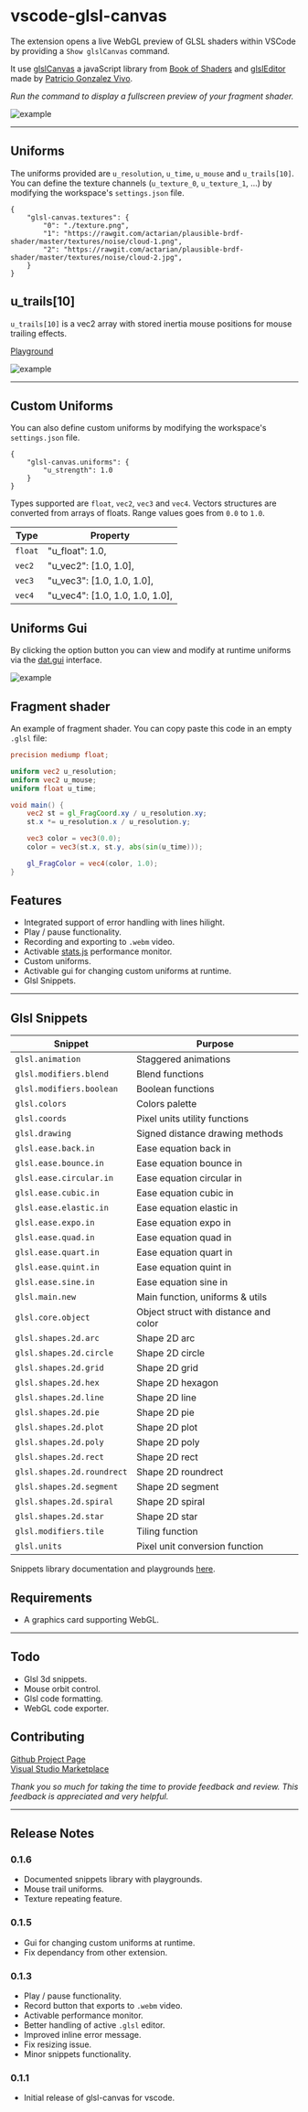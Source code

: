 # vscode-glsl-canvas

The extension opens a live WebGL preview of GLSL shaders within VSCode by providing a ```Show glslCanvas``` command.

It use [glslCanvas](https://github.com/patriciogonzalezvivo/glslCanvas) a javaScript library from [Book of Shaders](http://thebookofshaders.com) and [glslEditor](http://editor.thebookofshaders.com) made by [Patricio Gonzalez Vivo](http://patriciogonzalezvivo.com).

*Run the command to display a fullscreen preview of your fragment shader.*

![example](https://rawgit.com/actarian/vscode-glsl-canvas/master/src/preview-half.gif)

-----------

## Uniforms

The uniforms provided are ```u_resolution```, ```u_time```, ```u_mouse``` and ```u_trails[10]```. You can define the texture channels (```u_texture_0```, ```u_texture_1```, ...) by modifying the workspace's ```settings.json``` file. 
```
{
    "glsl-canvas.textures": {
        "0": "./texture.png",
        "1": "https://rawgit.com/actarian/plausible-brdf-shader/master/textures/noise/cloud-1.png",
        "2": "https://rawgit.com/actarian/plausible-brdf-shader/master/textures/noise/cloud-2.jpg",        
    }
}
```

## u_trails[10]

```u_trails[10]``` is a vec2 array with stored inertia mouse positions for mouse trailing effects.

[Playground](https://actarian.github.io/vscode-glsl-canvas/?glsl=trails)

![example](https://rawgit.com/actarian/vscode-glsl-canvas/master/src/preview-trail.gif)

-----------

## Custom Uniforms

You can also define custom uniforms by modifying the workspace's ```settings.json``` file. 

```
{
    "glsl-canvas.uniforms": {
        "u_strength": 1.0
    }
}
```

Types supported are ```float```,  ```vec2```,  ```vec3``` and ```vec4```. Vectors structures are converted from arrays of floats. Range values goes from ```0.0``` to ```1.0```.

| Type                    | Property                         |
|-------------------------|----------------------------------|
| `float`                 | "u_float":  1.0,                 |
| `vec2`                  | "u_vec2":  [1.0, 1.0],           |
| `vec3`                  | "u_vec3":  [1.0, 1.0, 1.0],      |
| `vec4`                  | "u_vec4":  [1.0, 1.0, 1.0, 1.0], |

## Uniforms Gui

By clicking the option button you can view and modify at runtime uniforms via the [dat.gui](https://github.com/dataarts/dat.gui) interface.

![example](https://rawgit.com/actarian/vscode-glsl-canvas/master/src/preview-gui.gif)

## Fragment shader

An example of fragment shader. You can copy paste this code in an empty `.glsl` file:

```glsl
precision mediump float;

uniform vec2 u_resolution;
uniform vec2 u_mouse;
uniform float u_time;

void main() {
    vec2 st = gl_FragCoord.xy / u_resolution.xy;
    st.x *= u_resolution.x / u_resolution.y;

    vec3 color = vec3(0.0);
    color = vec3(st.x, st.y, abs(sin(u_time)));

    gl_FragColor = vec4(color, 1.0);
}
```

## Features

* Integrated support of error handling with lines hilight.
* Play / pause functionality.
* Recording and exporting to ```.webm``` video.
* Activable [stats.js](https://github.com/mrdoob/stats.js/) performance monitor.
* Custom uniforms.
* Activable gui for changing custom uniforms at runtime.
* Glsl Snippets.

-----------

## Glsl Snippets

| Snippet                      | Purpose                               |
|------------------------------|---------------------------------------|
| `glsl.animation`             | Staggered animations                  |
| `glsl.modifiers.blend`       | Blend functions                       |
| `glsl.modifiers.boolean`     | Boolean functions                     |
| `glsl.colors`                | Colors palette                        |
| `glsl.coords`                | Pixel units utility functions         |
| `glsl.drawing`               | Signed distance drawing methods       |
| `glsl.ease.back.in`          | Ease equation back in                 |
| `glsl.ease.bounce.in`        | Ease equation bounce in               |
| `glsl.ease.circular.in`      | Ease equation circular in             |
| `glsl.ease.cubic.in`         | Ease equation cubic in                |
| `glsl.ease.elastic.in`       | Ease equation elastic in              |
| `glsl.ease.expo.in`          | Ease equation expo in                 |
| `glsl.ease.quad.in`          | Ease equation quad in                 |
| `glsl.ease.quart.in`         | Ease equation quart in                |
| `glsl.ease.quint.in`         | Ease equation quint in                |
| `glsl.ease.sine.in`          | Ease equation sine in                 |
| `glsl.main.new`              | Main function, uniforms & utils       |
| `glsl.core.object`           | Object struct with distance and color |
| `glsl.shapes.2d.arc`         | Shape 2D arc                          |
| `glsl.shapes.2d.circle`      | Shape 2D circle                       |
| `glsl.shapes.2d.grid`        | Shape 2D grid                         |
| `glsl.shapes.2d.hex`         | Shape 2D hexagon                      |
| `glsl.shapes.2d.line`        | Shape 2D line                         |
| `glsl.shapes.2d.pie`         | Shape 2D pie                          |
| `glsl.shapes.2d.plot`        | Shape 2D plot                         |
| `glsl.shapes.2d.poly`        | Shape 2D poly                         |
| `glsl.shapes.2d.rect`        | Shape 2D rect                         |
| `glsl.shapes.2d.roundrect`   | Shape 2D roundrect                    |
| `glsl.shapes.2d.segment`     | Shape 2D segment                      |
| `glsl.shapes.2d.spiral`      | Shape 2D spiral                       |
| `glsl.shapes.2d.star`        | Shape 2D star                         |
| `glsl.modifiers.tile`        | Tiling function                       |
| `glsl.units`                 | Pixel unit conversion function        |

Snippets library documentation and playgrounds [here](https://github.com/actarian/vscode-glsl-canvas/blob/master/src/snippets/snippets.md).

## Requirements

* A graphics card supporting WebGL.

-----------

## Todo

* Glsl 3d snippets.
* Mouse orbit control.
* Glsl code formatting.
* WebGL code exporter.

## Contributing

[Github Project Page](https://github.com/actarian/vscode-glsl-canvas)  
[Visual Studio Marketplace](https://marketplace.visualstudio.com/items?itemName=circledev.glsl-canvas)

*Thank you so much for taking the time to provide feedback and review. This feedback is appreciated and very helpful.*

-----------

## Release Notes

### 0.1.6

* Documented snippets library with playgrounds.
* Mouse trail uniforms.
* Texture repeating feature.

### 0.1.5

* Gui for changing custom uniforms at runtime.
* Fix dependancy from other extension.

### 0.1.3

* Play / pause functionality.
* Record button that exports to ```.webm``` video.
* Activable performance monitor.
* Better handling of active ```.glsl``` editor.
* Improved inline error message.
* Fix resizing issue.
* Minor snippets functionality.

### 0.1.1

* Initial release of glsl-canvas for vscode.
